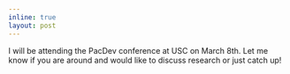```yaml
---
inline: true
layout: post
---
```

I will be attending the PacDev conference at USC on March 8th. Let me know if you are around and would like to discuss research or just catch up!
